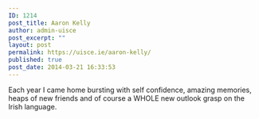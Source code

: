 ```yaml
---
ID: 1214
post_title: Aaron Kelly
author: admin-uisce
post_excerpt: ""
layout: post
permalink: https://uisce.ie/aaron-kelly/
published: true
post_date: 2014-03-21 16:33:53
---
```

Each year I came home bursting with self confidence, amazing memories, heaps of new friends and of course a WHOLE new outlook grasp on the Irish language.